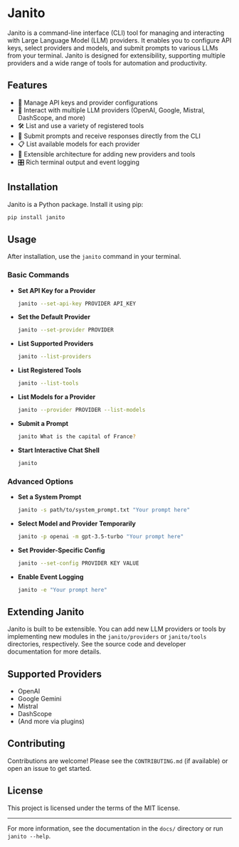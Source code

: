 # Janito

Janito is a command-line interface (CLI) tool for managing and interacting with Large Language Model (LLM) providers. It enables you to configure API keys, select providers and models, and submit prompts to various LLMs from your terminal. Janito is designed for extensibility, supporting multiple providers and a wide range of tools for automation and productivity.

## Features

- 🔑 Manage API keys and provider configurations
- 🤖 Interact with multiple LLM providers (OpenAI, Google, Mistral, DashScope, and more)
- 🛠️ List and use a variety of registered tools
- 📝 Submit prompts and receive responses directly from the CLI
- 📋 List available models for each provider
- 🧩 Extensible architecture for adding new providers and tools
- 🎛️ Rich terminal output and event logging

## Installation

Janito is a Python package. Install it using pip:

```bash
pip install janito
```

## Usage

After installation, use the `janito` command in your terminal.

### Basic Commands

- **Set API Key for a Provider**
  ```bash
  janito --set-api-key PROVIDER API_KEY
  ```

- **Set the Default Provider**
  ```bash
  janito --set-provider PROVIDER
  ```

- **List Supported Providers**
  ```bash
  janito --list-providers
  ```

- **List Registered Tools**
  ```bash
  janito --list-tools
  ```

- **List Models for a Provider**
  ```bash
  janito --provider PROVIDER --list-models
  ```

- **Submit a Prompt**
  ```bash
  janito What is the capital of France?
  ```

- **Start Interactive Chat Shell**
  ```bash
  janito
  ```

### Advanced Options

- **Set a System Prompt**
  ```bash
  janito -s path/to/system_prompt.txt "Your prompt here"
  ```
- **Select Model and Provider Temporarily**
  ```bash
  janito -p openai -m gpt-3.5-turbo "Your prompt here"
  ```
- **Set Provider-Specific Config**
  ```bash
  janito --set-config PROVIDER KEY VALUE
  ```
- **Enable Event Logging**
  ```bash
  janito -e "Your prompt here"
  ```

## Extending Janito

Janito is built to be extensible. You can add new LLM providers or tools by implementing new modules in the `janito/providers` or `janito/tools` directories, respectively. See the source code and developer documentation for more details.

## Supported Providers

- OpenAI
- Google Gemini
- Mistral
- DashScope
- (And more via plugins)

## Contributing

Contributions are welcome! Please see the `CONTRIBUTING.md` (if available) or open an issue to get started.

## License

This project is licensed under the terms of the MIT license.

---

For more information, see the documentation in the `docs/` directory or run `janito --help`.
